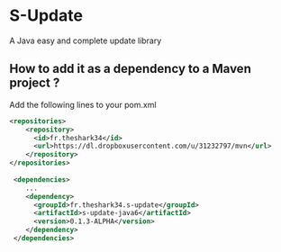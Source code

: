 # S-Update
A Java easy and complete update library

## How to add it as a dependency to a Maven project ?

Add the following lines to your pom.xml


```xml
<repositories>
    <repository>
      <id>fr.theshark34</id>
      <url>https://dl.dropboxusercontent.com/u/31232797/mvn</url>
    </repository>
</repositories>
 
 <dependencies>
    ...
    <dependency>
      <groupId>fr.theshark34.s-update</groupId>
      <artifactId>s-update-java6</artifactId>
      <version>0.1.3-ALPHA</version>
    </dependency>
 </dependencies>
 
```

